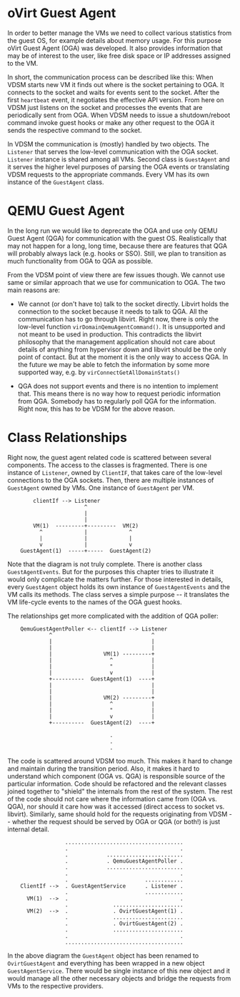 oVirt Guest Agent
===================

In order to better manage the VMs we need to collect various statistics from
the guest OS, for example details about memory usage. For this purpose oVirt
Guest Agent (OGA) was developed. It also provides information that may be of
interest to the user, like free disk space or IP addresses assigned to the VM.

In short, the communication process can be described like this: When VDSM
starts new VM it finds out where is the socket pertaining to OGA. It connects
to the socket and waits for events sent to the socket. After the first
`heartbeat` event, it negotiates the effective API version. From here on VDSM
just listens on the socket and processes the events that are periodically sent
from OGA. When VDSM needs to issue a shutdown/reboot command invoke guest
hooks or make any other request to the OGA it sends the respective command to
the socket.

In VDSM the communication is (mostly) handled by two objects. The `Listener`
that serves the low-level communication with the OGA socket. `Listener`
instance is shared among all VMs. Second class is `GuestAgent` and it serves
the higher level purposes of parsing the OGA events or translating VDSM
requests to the appropriate commands. Every VM has its own instance of the
`GuestAgent` class.


QEMU Guest Agent
==================

In the long run we would like to deprecate the OGA and use only QEMU Guest
Agent (QGA) for communication with the guest OS. Realistically that may not
happen for a long, long time, because there are features that QGA will probably
always lack (e.g. hooks or SSO). Still, we plan to transition as much
functionality from OGA to QGA as possible.

From the VDSM point of view there are few issues though. We cannot use same or
similar approach that we use for communication to OGA. The two main reasons
are:

 -  We cannot (or don't have to) talk to the socket directly. Libvirt holds
    the connection to the socket because it needs to talk to QGA. All the
    communication has to go through libvirt. Right now, there is only the
    low-level function `virDomainQemuAgentCommand()`. It is unsupported and
    not meant to be used in production. This contradicts the libvirt
    philosophy that the management application should not care about details
    of anything from hypervisor down and libvirt should be the only point of
    contact. But at the moment it is the only way to access QGA. In the future
    we may be able to fetch the information by some more supported way, e.g.
    by `virConnectGetAllDomainStats()`

 -  QGA does not support events and there is no intention to implement that.
    This means there is no way how to request periodic information from QGA.
    Somebody has to regularly poll QGA for the information. Right now, this
    has to be VDSM for the above reason.


Class Relationships
=====================

Right now, the guest agent related code is scattered between several
components. The access to the classes is fragmented. There is one instance of
`Listener`, owned by `ClientIF`, that takes care of the low-level connections
to the OGA sockets. Then, there are multiple instances of `GuestAgent` owned
by VMs. One instance of `GuestAgent` per VM.


            clientIf --> Listener
                            ^
                            |
                            |
            VM(1)  ---------+---------  VM(2)
              ^             |             ^
              |             |             |
              v             |             v
        GuestAgent(1)  -----+-----  GuestAgent(2)




Note that the diagram is not truly complete. There is another class
`GuestAgentEvents`. But for the purposes this chapter tries to illustrate it
would only complicate the matters further. For those interested in details,
every `GuestAgent` object holds its own instance of `GuestAgentEvents` and
the VM calls its methods. The class serves a simple purpose -- it translates
the VM life-cycle events to the names of the OGA guest hooks.

The relationships get more complicated with the addition of QGA poller:


        QemuGuestAgentPoller <-- clientIf --> Listener
                 ^                               ^
                 |                               |
                 |                               |
                 |                VM(1) ---------+
                 |                  ^            |
                 |                  "            |
                 |                  v            |
                 +----------  GuestAgent(1)  ----+
                 |                               |
                 |                               |
                 |                VM(2) ---------+
                 |                  ^            |
                 |                  "            |
                 |                  v            |
                 +----------  GuestAgent(2)  ----+

                                    .
                                    .
                                    .


The code is scattered around VDSM too much. This makes it hard to change and
maintain during the transition period. Also, it makes it hard to understand
which component (OGA vs. QGA) is responsible source of the particular
information. Code should be refactored and the relevant classes joined
together to "shield" the internals from the rest of the system. The rest of
the code should not care where the information came from (OGA vs. QGA), nor
should it care how was it accessed (direct access to socket vs. libvirt).
Similarly, same should hold for the requests originating from VDSM -- whether
the request should be served by OGA or QGA (or both!) is just internal detail.


                      .....................................
                      .                                   .
                      .            ........................
                      .            . QemuGuestAgentPoller .
                      .            ........................
                      .                                   .
                      .                        ............
        ClientIf -->  . GuestAgentService      . Listener .
                      .                        ............
          VM(1)  -->  .                                   .
                      .              ......................
          VM(2)  -->  .              . OvirtGuestAgent(1) .
                      .              ......................
                      .              . OvirtGuestAgent(2) .
                      .              ......................
                      .                                   .
                      .....................................


In the above diagram the `GuestAgent` object has been renamed to
`OvirtGuestAgent` and everything has been wrapped in a new object
`GuestAgentService`. There would be single instance of this new object and it
would manage all the other necessary objects and bridge the requests from VMs
to the respective providers.
